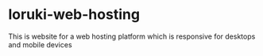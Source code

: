 # loruki-web-hosting

This is website for a web hosting platform which is responsive for desktops and mobile devices

